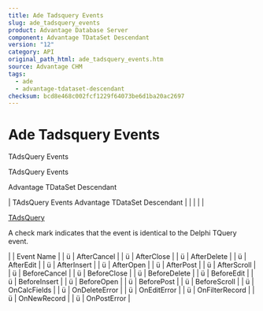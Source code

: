 ```yaml
---
title: Ade Tadsquery Events
slug: ade_tadsquery_events
product: Advantage Database Server
component: Advantage TDataSet Descendant
version: "12"
category: API
original_path_html: ade_tadsquery_events.htm
source: Advantage CHM
tags:
  - ade
  - advantage-tdataset-descendant
checksum: bcd8e468c002fcf1229f64073be6d1ba20ac2697
---
```


# Ade Tadsquery Events

TAdsQuery Events

TAdsQuery Events

Advantage TDataSet Descendant

| TAdsQuery Events  Advantage TDataSet Descendant |  |  |  |  |

[TAdsQuery](ade_tadsquery.md)

A check mark indicates that the event is identical to the Delphi TQuery event.

|  | Event Name |
| ü | AfterCancel |
| ü | AfterClose |
| ü | AfterDelete |
| ü | AfterEdit |
| ü | AfterInsert |
| ü | AfterOpen |
| ü | AfterPost |
| ü | AfterScroll |
| ü | BeforeCancel |
| ü | BeforeClose |
| ü | BeforeDelete |
| ü | BeforeEdit |
| ü | BeforeInsert |
| ü | BeforeOpen |
| ü | BeforePost |
| ü | BeforeScroll |
| ü | OnCalcFields |
| ü | OnDeleteError |
| ü | OnEditError |
| ü | OnFilterRecord |
| ü | OnNewRecord |
| ü | OnPostError |
